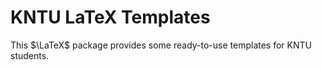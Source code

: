 # KNTU LaTeX Templates

This $\LaTeX$ package provides some ready-to-use templates for KNTU students. 
